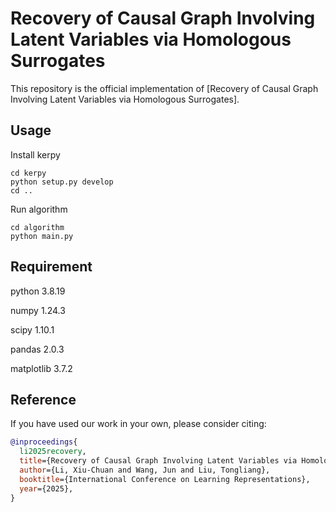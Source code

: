 # Recovery of Causal Graph Involving Latent Variables via Homologous Surrogates

This repository is the official implementation of [Recovery of Causal Graph Involving Latent Variables via Homologous Surrogates].

## Usage

Install kerpy

```(bash)
cd kerpy
python setup.py develop
cd ..
```
Run algorithm

```(bash)
cd algorithm
python main.py
```

## Requirement

python 3.8.19

numpy 1.24.3

scipy 1.10.1

pandas 2.0.3

matplotlib 3.7.2

## Reference
If you have used our work in your own, please consider citing:

```bibtex
@inproceedings{
  li2025recovery,
  title={Recovery of Causal Graph Involving Latent Variables via Homologous Surrogates},
  author={Li, Xiu-Chuan and Wang, Jun and Liu, Tongliang},
  booktitle={International Conference on Learning Representations},
  year={2025},
}
```

